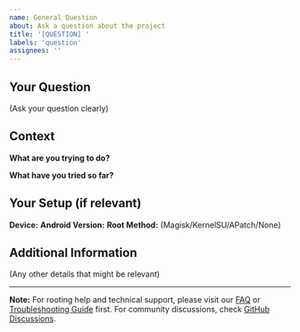 ```yaml
---
name: General Question
about: Ask a question about the project
title: '[QUESTION] '
labels: 'question'
assignees: ''
---
```


## Your Question

(Ask your question clearly)

## Context

**What are you trying to do?**

**What have you tried so far?**

## Your Setup (if relevant)

**Device:** 
**Android Version:** 
**Root Method:** (Magisk/KernelSU/APatch/None)

## Additional Information

(Any other details that might be relevant)

---

**Note:** For rooting help and technical support, please visit our [FAQ](/faqs) or [Troubleshooting Guide](/troubleshooting-guide) first. For community discussions, check [GitHub Discussions](https://github.com/awesome-android-root/awesome-android-root/discussions).
